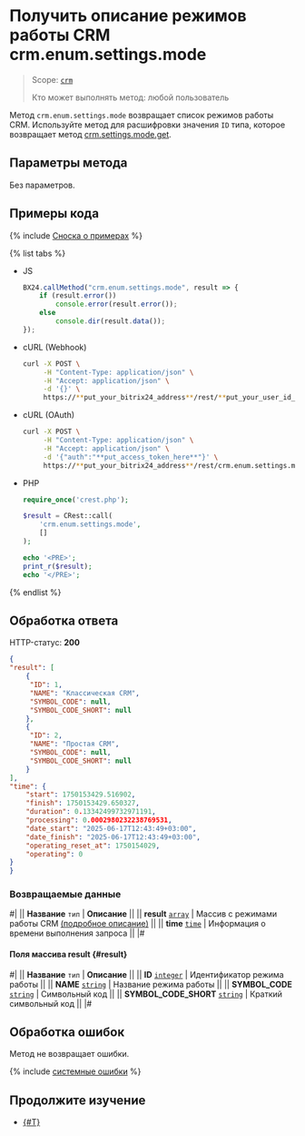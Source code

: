 # Получить описание режимов работы CRM crm.enum.settings.mode

> Scope: [`crm`](../../../scopes/permissions.md)
>
> Кто может выполнять метод: любой пользователь

Метод `crm.enum.settings.mode` возвращает список режимов работы CRM. Используйте метод для расшифровки значения `ID` типа, которое возвращает метод [crm.settings.mode.get](../../crm-settings-mode-get.md).

## Параметры метода

Без параметров.

## Примеры кода

{% include [Сноска о примерах](../../../../_includes/examples.md) %}

{% list tabs %}

- JS

    ```js
    BX24.callMethod("crm.enum.settings.mode", result => {
        if (result.error())
            console.error(result.error());
        else
            console.dir(result.data());
    });
    ```

- cURL (Webhook)

    ```bash
    curl -X POST \
         -H "Content-Type: application/json" \
         -H "Accept: application/json" \
         -d '{}' \
         https://**put_your_bitrix24_address**/rest/**put_your_user_id_here**/**put_your_webbhook_here**/crm.enum.settings.mode
    ```

- cURL (OAuth)

    ```bash
    curl -X POST \
         -H "Content-Type: application/json" \
         -H "Accept: application/json" \
         -d '{"auth":"**put_access_token_here**"}' \
         https://**put_your_bitrix24_address**/rest/crm.enum.settings.mode
    ```

- PHP

    ```php
    require_once('crest.php');

    $result = CRest::call(
        'crm.enum.settings.mode',
        []
    );

    echo '<PRE>';
    print_r($result);
    echo '</PRE>';
    ```

{% endlist %}

## Обработка ответа

HTTP-статус: **200**

```json
{
"result": [
    {
     "ID": 1,
     "NAME": "Классическая CRM",
     "SYMBOL_CODE": null,
     "SYMBOL_CODE_SHORT": null
    },
    {
     "ID": 2,
     "NAME": "Простая CRM",
     "SYMBOL_CODE": null,
     "SYMBOL_CODE_SHORT": null
    }
],
"time": {
    "start": 1750153429.516902,
    "finish": 1750153429.650327,
    "duration": 0.13342499732971191,
    "processing": 0.0002980232238769531,
    "date_start": "2025-06-17T12:43:49+03:00",
    "date_finish": "2025-06-17T12:43:49+03:00",
    "operating_reset_at": 1750154029,
    "operating": 0
}
}
```

### Возвращаемые данные

#|
|| **Название**
`тип` | **Описание** ||
|| **result**
[`array`](../../../data-types.md) | Массив с режимами работы CRM [(подробное описание)](#result) ||
|| **time**
[`time`](../../../data-types.md#time) | Информация о времени выполнения запроса ||
|#

#### Поля массива result {#result}

#|
|| **Название**
`тип` | **Описание** ||
|| **ID**
[`integer`](../../../data-types.md) | Идентификатор режима работы ||
|| **NAME**
[`string`](../../../data-types.md) | Название режима работы ||
|| **SYMBOL_CODE**
[`string`](../../../data-types.md) | Символьный код ||
|| **SYMBOL_CODE_SHORT**
[`string`](../../../data-types.md) | Краткий символьный код ||
|#

## Обработка ошибок

Метод не возвращает ошибки.

{% include [системные ошибки](../../../../_includes/system-errors.md) %}

## Продолжите изучение

- [{#T}](./index.md)
